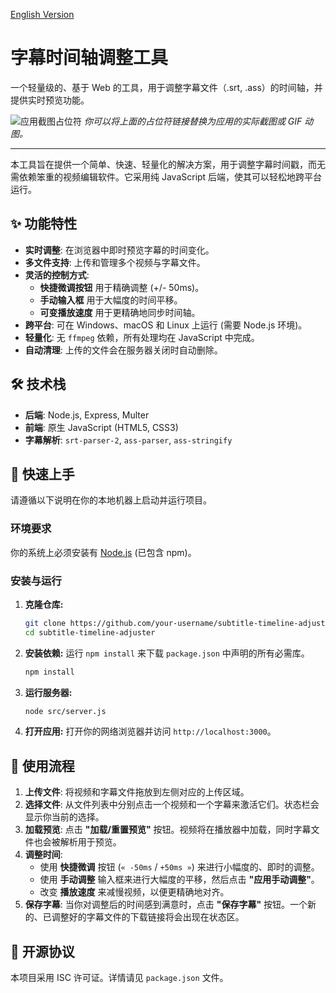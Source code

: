 [English Version](./README.en.md)

# 字幕时间轴调整工具

一个轻量级的、基于 Web 的工具，用于调整字幕文件（.srt, .ass）的时间轴，并提供实时预览功能。

![应用截图占位符](https://via.placeholder.com/800x450.png?text=此处替换为应用截图)
*你可以将上面的占位符链接替换为应用的实际截图或 GIF 动图。*

---

本工具旨在提供一个简单、快速、轻量化的解决方案，用于调整字幕时间戳，而无需依赖笨重的视频编辑软件。它采用纯 JavaScript 后端，使其可以轻松地跨平台运行。

## ✨ 功能特性

- **实时调整**: 在浏览器中即时预览字幕的时间变化。
- **多文件支持**: 上传和管理多个视频与字幕文件。
- **灵活的控制方式**:
  - **快捷微调按钮** 用于精确调整 (+/- 50ms)。
  - **手动输入框** 用于大幅度的时间平移。
  - **可变播放速度** 用于更精确地同步时间轴。
- **跨平台**: 可在 Windows、macOS 和 Linux 上运行 (需要 Node.js 环境)。
- **轻量化**: 无 `ffmpeg` 依赖，所有处理均在 JavaScript 中完成。
- **自动清理**: 上传的文件会在服务器关闭时自动删除。

## 🛠️ 技术栈

- **后端**: Node.js, Express, Multer
- **前端**: 原生 JavaScript (HTML5, CSS3)
- **字幕解析**: `srt-parser-2`, `ass-parser`, `ass-stringify`

## 🚀 快速上手

请遵循以下说明在你的本地机器上启动并运行项目。

### 环境要求

你的系统上必须安装有 [Node.js](https://nodejs.org/) (已包含 npm)。

### 安装与运行

1.  **克隆仓库:**
    ```bash
    git clone https://github.com/your-username/subtitle-timeline-adjuster.git
    cd subtitle-timeline-adjuster
    ```

2.  **安装依赖:**
    运行 `npm install` 来下载 `package.json` 中声明的所有必需库。
    ```bash
    npm install
    ```

3.  **运行服务器:**
    ```bash
    node src/server.js
    ```

4.  **打开应用:**
    打开你的网络浏览器并访问 `http://localhost:3000`。

## 📝 使用流程

1.  **上传文件**: 将视频和字幕文件拖放到左侧对应的上传区域。
2.  **选择文件**: 从文件列表中分别点击一个视频和一个字幕来激活它们。状态栏会显示你当前的选择。
3.  **加载预览**: 点击 **"加载/重置预览"** 按钮。视频将在播放器中加载，同时字幕文件也会被解析用于预览。
4.  **调整时间**:
    -   使用 **快捷微调** 按钮 (`« -50ms` / `+50ms »`) 来进行小幅度的、即时的调整。
    -   使用 **手动调整** 输入框来进行大幅度的平移，然后点击 **"应用手动调整"**。
    -   改变 **播放速度** 来减慢视频，以便更精确地对齐。
5.  **保存字幕**: 当你对调整后的时间感到满意时，点击 **"保存字幕"** 按钮。一个新的、已调整好的字幕文件的下载链接将会出现在状态区。

## 📄 开源协议

本项目采用 ISC 许可证。详情请见 `package.json` 文件。
